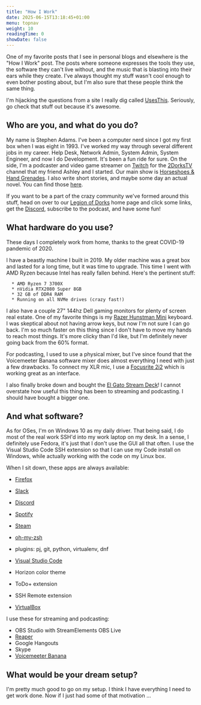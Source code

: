 ```yaml
---
title: "How I Work"
date: 2025-06-15T13:18:45+01:00
menu: topnav
weight: 10
readingTime: 0
showDate: false
---
```

One of my favorite posts that I see in personal blogs and elsewhere is the "How I Work" post. The posts where someone expresses the tools they use, the software they can't live without, and the music that is blasting into their ears while they create. I've always thought my stuff wasn't cool enough to even bother posting about, but I'm also sure that these people think the same thing.

I'm hijacking the questions from a site I really dig called [UsesThis](https://www.usesthis.com). Seriously, go check that stuff out because it's awesome.


## Who are you, and what do you do?


My name is Stephen Adams. I've been a computer nerd since I got my first box when I was eight in 1993. I've worked my way through several different jobs in my career. Help Desk, Network Admin, System Admin, System Engineer, and now I do Development. It's been a fun ride for sure. On the side, I'm a podcaster and video game streamer on [Twitch](https://www.twitch.tv) for the [2DorksTV](https://www.twitch.tv/2dorkstv) channel that my friend Ashley and I started. Our main show is [Horseshoes & Hand Grenades](https://hnhshow.2dorks.net). I also write short stories, and maybe some day an actual novel. You can find those [here](https://smile.amazon.com/kindle-dbs/entity/author/B07YBFKYTH?_encoding=UTF8&node=283155&offset=0&pageSize=12&searchAlias=stripbooks&sort=author-sidecar-rank&page=1&langFilter=default#formatSelectorHeader).

If you want to be a part of the crazy community we've formed around this stuff, head on over to our [Legion of Dorks](https://www.legionofdorks.com) home page and click some links, get the [Discord](https://www.2dorks.net/discord), subscribe to the podcast, and have some fun!


## What hardware do you use?


These days I completely work from home, thanks to the great COVID-19 pandemic of 2020.

I have a beastly machine I built in 2019. My older machine was a great box and lasted for a long time, but it was time to upgrade. This time I went with AMD Ryzen because Intel has really fallen behind. Here's the pertinent stuff:



 	  * AMD Ryzen 7 3700X
 	  * nVidia RTX2080 Super 8GB
 	  * 32 GB of DDR4 RAM
 	  * Running on all NVMe drives (crazy fast!)

I also have a couple 27" 144hz Dell gaming monitors for plenty of screen real estate. One of my favorite things is my [Razer Hunstman Mini](https://smile.amazon.com/Razer-Huntsman-Mini-Gaming-Keyboard/dp/B08BFF4C7J/ref=sr_1_1?crid=18IP8WEF0U74F&dchild=1&keywords=razer+huntsman+60%25&qid=1610485944&sprefix=razer+hunstamn%2Caps%2C156&sr=8-1) keyboard. I was skeptical about not having arrow keys, but now I'm not sure I can go back. I'm so much faster on this thing since I don't have to move my hands to reach most things. It's more clicky than I'd like, but I'm definitely never going back from the 60% format.

For podcasting, I used to use a physical mixer, but I've since found that the Voicemeeter Banana software mixer does almost everything I need with just a few drawbacks. To connect my XLR mic, I use a [Focusrite 2i2](https://smile.amazon.com/Focusrite-Scarlett-Audio-Interface-Tools/dp/B07QR73T66/ref=sr_1_1?dchild=1&keywords=focusrite+2i2&qid=1610486008&s=musical-instruments&sr=1-1) which is working great as an interface.

I also finally broke down and bought the [El Gato Stream Deck](https://amzn.to/2OUUq29)! I cannot overstate how useful this thing has been to streaming and podcasting. I should have bought a bigger one.


## And what software?


As for OSes, I'm on Windows 10 as my daily driver. That being said, I do most of the real work SSH'd into my work laptop on my desk. In a sense, I definitely use Fedora, it's just that I don't use the GUI all that often. I use the Visual Studio Code SSH extension so that I can use my Code install on Windows, while actually working with the code on my Linux box.

When I sit down, these apps are always available:



* [Firefox](http://www.getfirefox.com)
* [Slack](http://www.slack.com)
* [Discord](http://www.discordapp.com)
* [Spotify](http://www.spotify.com)
* [Steam](https://www.steampowered.com)
* [oh-my-zsh](https://github.com/robbyrussell/oh-my-zsh)

* plugins: pj, git, python, virtualenv, dnf


* [Visual Studio Code](https://code.visualstudio.com/)

* Horizon color theme
* ToDo+ extension
* SSH Remote extension


* [VirtualBox](https://www.virtualbox.org/)

I use these for streaming and podcasting:

* OBS Studio with StreamElements OBS Live
* [Reaper](https://www.reaper.fm/)
* Google Hangouts
* Skype
* [Voicemeeter Banana](https://www.vb-audio.com/Voicemeeter/banana.htm)



## What would be your dream setup?


I'm pretty much good to go on my setup. I think I have everything I need to get work done. Now if I just had some of that motivation ...
